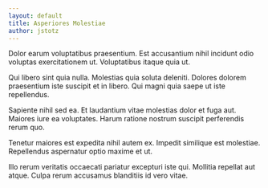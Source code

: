 ```yaml
---
layout: default
title: Asperiores Molestiae
author: jstotz
---
```


Dolor earum voluptatibus praesentium. Est accusantium nihil incidunt odio voluptas exercitationem ut. Voluptatibus itaque quia ut.

Qui libero sint quia nulla. Molestias quia soluta deleniti. Dolores dolorem praesentium iste suscipit et in libero. Qui magni quia saepe ut iste repellendus.

Sapiente nihil sed ea. Et laudantium vitae molestias dolor et fuga aut. Maiores iure ea voluptates. Harum ratione nostrum suscipit perferendis rerum quo.

Tenetur maiores est expedita nihil autem ex. Impedit similique est molestiae. Repellendus aspernatur optio maxime et ut.

Illo rerum veritatis occaecati pariatur excepturi iste qui. Mollitia repellat aut atque. Culpa rerum accusamus blanditiis id vero vitae.
